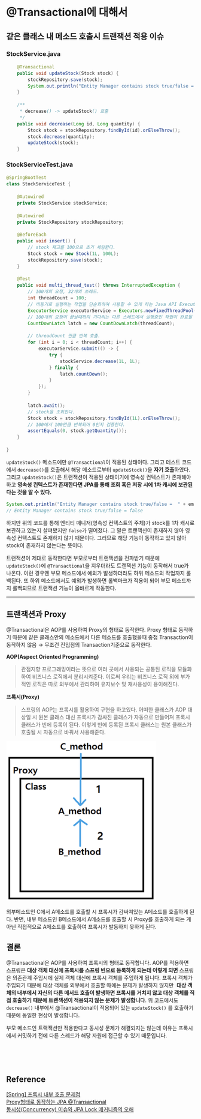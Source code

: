 # @Transactional에 대해서

## 같은 클래스 내 메소드 호출시 트랜잭션 적용 이슈 
### StockService.java
```java
	@Transactional
	public void updateStock(Stock stock) {
		stockRepository.save(stock);
		System.out.println("Entity Manager contains stock true/false =  " + em.contains(stock));
	}

	/**
	 * decrease() -> updateStock() 호출
	 */
	public void decrease(Long id, Long quantity) {
		Stock stock = stockRepository.findById(id).orElseThrow();
		stock.decrease(quantity);
		updateStock(stock);
	}
```

### StockServiceTest.java
```java
@SpringBootTest
class StockServiceTest {

	@Autowired
	private StockService stockService;

	@Autowired
	private StockRepository stockRepository;

	@BeforeEach
	public void insert() {
		// stock 재고를 100으로 초기 세팅한다.
		Stock stock = new Stock(1L, 100L);
		stockRepository.save(stock);
	}

	@Test
	public void multi_thread_test() throws InterruptedException {
		// 100개의 요청, 32개의 쓰레드.
		int threadCount = 100;
		// 비동기로 실행하는 작업을 단순화하여 사용할 수 있게 하는 Java API ExecutorService.
		ExecutorService executorService = Executors.newFixedThreadPool(32);
		// 100개의 요청이 끝날때까지 기다리는 다른 스레드에서 실행중인 작업이 완료될 때까지 기다리도록 하는 클래스 CountDownLatch.
		CountDownLatch latch = new CountDownLatch(threadCount);

		// threadCount 만큼 반복 호출.
		for (int i = 0; i < threadCount; i++) {
			executorService.submit(() -> {
				try {
					stockService.decrease(1L, 1L);
				} finally {
					latch.countDown();
				}
			});
		}

		latch.await();
		// stock을 조회한다.
		Stock stock = stockRepository.findById(1L).orElseThrow();
		// 100에서 100만큼 반복되어 0인지 검증한다.
		assertEquals(0, stock.getQuantity());
	}

}
```

`updateStock()` 메소드에만 `@Transactional`이 적용된 상태이다. 그리고 테스트 코드에서 `decrease()`를 호출해서 해당 메소드로부터 `updateStock()`을 **자기 호출**하였다. 그리고 `updateStock()`은 트랜잭션이 적용된 상태이기에 영속성 컨텍스트가 존재해야 하고 **영속성 컨텍스트가 존재한다면 JPA를 통해 조회 혹은 저장 시에 1차 캐시에 보관된다는 것을 알 수 있다.**

```java
System.out.println("Entity Manager contains stock true/false =  " + em.contains(stock));
// Entity Manager contains stock true/false = false
```

하지만 위의 코드를 통해 엔티티 매니저(영속성 컨텍스트의 주체)가 stock를 1차 캐시로 보관하고 있는지 살펴봤지만 `false`가 떨어졌다. 그 말은 트랜잭션이 존재하지 않아 영속성 컨텍스트도 존재하지 않기 때문이다. 그러므로 해당 기능이 동작하고 있지 않아 stock이 존재하지 않는다는 뜻이다.

트랜잭션이 제대로 동작한다면 부모로부터 트랜잭션을 전파받기 때문에 `updateStock()`에 `@Transactional`을 지우더라도 트랜잭션 기능이 동작해서 true가 나온다. 이런 경우엔 부모 메소드에서 예외가 발생하더라도 하위 메소드의 작업까지 롤백된다. 또 하위 메소드에서도 예외가 발생하면 롤백마크가 적용이 되어 부모 메소드까지 롤백되므로 트랜잭션 기능이 올바르게 작동한다.

---

## 트랜잭션과 Proxy

@Transactional은 AOP를 사용하여 Proxy의 형태로 동작한다. Proxy 형태로 동작하기 때문에 같은 클래스안의 메소드에서 다른 메소드를 호출했을때 중첩 Transaction이 동작하지 않음 → 무조건 진입점의 Transaction기준으로 동작한다.

**AOP(Aspect Oriented Programming)**

> 관점지향 프로그래밍이라는 뜻으로 여러 곳에서 사용되는 공통된 로직을 모듈화하여 비즈니스 로직에서 분리시켜준다. 이로써 우리는 비즈니스 로직 외에 부가적인 로직은 따로 외부에서 관리하여 유지보수 및 재사용성이 용이해진다.
>

**프록시(Proxy)**

> 스프링의 AOP는 프록시를 활용하여 구현을 하고있다. 어떠한 클래스가 AOP 대상일 시 원본 클래스 대신 프록시가 감싸진 클래스가 자동으로 만들어져 프록시 클래스가 빈에 등록이 된다. 이렇게 빈에 등록된 프록시 클래스는 원본 클래스가 호출될 시 자동으로 바꿔서 사용해준다.
>

<img src="./images/proxy.png" width="400px"/>

외부메소드인 C에서 A메소드를 호출할 시 프록시가 감싸져있는 A메소드를 호출하게 된다. 반면, 내부 메소드인 B메소드에서 A메소드를 호출할 시 Proxy를 호출하게 되는 게 아닌 직접적으로 A메소드를 호출하여 프록시가 발동하지 못하게 된다.


## 결론
@Transactional은 AOP를 사용하여 프록시의 형태로 동작합니다. 
AOP를 적용하면 스프링은 **대상 객체 대신에 프록시를 스프링 빈으로 등록하게 되는데 이렇게 되면** 스프링은 의존관계 주입시에 실제 객체 대신에 프록시 객체를 주입하게 됩니다. 
프록시 객체가 주입되기 때문에 대상 객체를 외부에서 호출할 때에는 문제가 발생하지 않지만  **대상 객체의 내부에서 자신의 다른 메서드 호출이 발생하면 프록시를 거치지 않고 대상 객체를 직접 호출하기 때문에 트랜잭션이 적용되지 않는 문제가 발생합니다**. 
위 코드에서도 `decrease()`  내부에서 @Transactional이 적용되어 있는 `updateStock()` 를 호출하기 때문에 동일한 현상이 발생합니다.



부모 메소드인 트랙잭션만 적용한다고 동시성 문제가 해결되지는 않는데 이유는 프록시에서 커밋하기 전에 다른 스레드가 해당 자원에 접근할 수 있기 때문입니다.

<br />
<br />
<br />

## Reference 
[[Spring] 프록시 내부 호출 문제점](https://hyuuny.tistory.com/186)    
[Proxy형태로 동작하는 JPA @Transactional](https://cobbybb.tistory.com/17)  
[동시성(Concurrency) 이슈와 JPA Lock 메커니즘의 오해](https://stir.tistory.com/251)